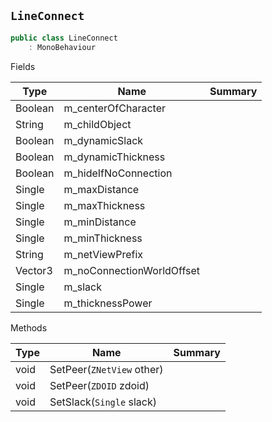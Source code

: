 ## `LineConnect`

```csharp
public class LineConnect
    : MonoBehaviour

```

Fields

| Type | Name | Summary | 
| --- | --- | --- | 
| Boolean | m_centerOfCharacter |  | 
| String | m_childObject |  | 
| Boolean | m_dynamicSlack |  | 
| Boolean | m_dynamicThickness |  | 
| Boolean | m_hideIfNoConnection |  | 
| Single | m_maxDistance |  | 
| Single | m_maxThickness |  | 
| Single | m_minDistance |  | 
| Single | m_minThickness |  | 
| String | m_netViewPrefix |  | 
| Vector3 | m_noConnectionWorldOffset |  | 
| Single | m_slack |  | 
| Single | m_thicknessPower |  | 


Methods

| Type | Name | Summary | 
| --- | --- | --- | 
| void | SetPeer(`ZNetView` other) |  | 
| void | SetPeer(`ZDOID` zdoid) |  | 
| void | SetSlack(`Single` slack) |  | 


